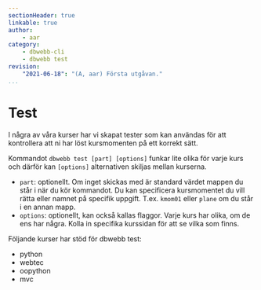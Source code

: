```yaml
---
sectionHeader: true
linkable: true
author:
    - aar
category:
    - dbwebb-cli
    - dbwebb test
revision:
    "2021-06-18": "(A, aar) Första utgåvan."
...
```

Test
=============================

I några av våra kurser har vi skapat tester som kan användas för att kontrollera att ni har löst kursmomenten på ett korrekt sätt.

Kommandot `dbwebb test [part] [options]` funkar lite olika för varje kurs och därför kan `[options]` alternativen skiljas mellan kurserna. 

- `part`: optionellt. Om inget skickas med är standard värdet mappen du står i när du kör kommandot. Du kan specificera kursmomentet du vill rätta eller namnet på specifik uppgift. T.ex. `kmom01` eller `plane` om du står i en annan mapp.
- `options`: optionellt, kan också kallas flaggor. Varje kurs har olika, om de ens har några. Kolla in specifika kurssidan för att se vilka som finns.

Följande kurser har stöd för dbwebb test:

- python
- webtec
- oopython
- mvc
